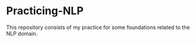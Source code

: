 # Practicing-NLP
This repository consists of my practice for some foundations related to the NLP domain. 
